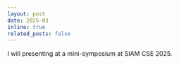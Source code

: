 ```yaml
---
layout: post
date: 2025-03
inline: true
related_posts: false
---
```


I will presenting at a mini-symposium at SIAM CSE 2025.
